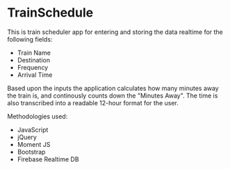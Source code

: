 # TrainSchedule

This is train scheduler app for entering and storing the data realtime for the following fields:

- Train Name
- Destination
- Frequency
- Arrival Time

Based upon the inputs the application calculates how many minutes away the train is, and continously counts down the "Minutes Away".
The time is also transcribed into a readable 12-hour format for the user. 


Methodologies used:
- JavaScript
- jQuery
- Moment JS
- Bootstrap
- Firebase Realtime DB

